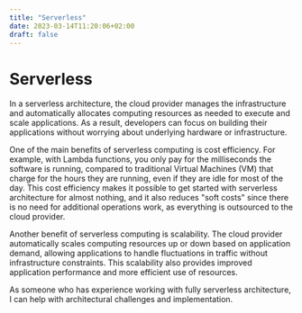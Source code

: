 ```yaml
---
title: "Serverless"
date: 2023-03-14T11:20:06+02:00
draft: false
---
```


# Serverless

In a serverless architecture, the cloud provider manages the infrastructure and automatically allocates computing resources as needed to execute and scale applications. As a result, developers can focus on building their applications without worrying about underlying hardware or infrastructure.

One of the main benefits of serverless computing is cost efficiency. For example, with Lambda functions, you only pay for the milliseconds the software is running, compared to traditional Virtual Machines (VM) that charge for the hours they are running, even if they are idle for most of the day. This cost efficiency makes it possible to get started with serverless architecture for almost nothing, and it also reduces "soft costs" since there is no need for additional operations work, as everything is outsourced to the cloud provider.

Another benefit of serverless computing is scalability. The cloud provider automatically scales computing resources up or down based on application demand, allowing applications to handle fluctuations in traffic without infrastructure constraints. This scalability also provides improved application performance and more efficient use of resources.

As someone who has experience working with fully serverless architecture, I can help with architectural challenges and implementation.